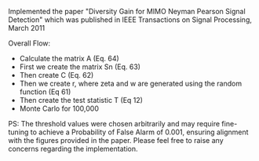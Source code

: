 Implemented the paper "Diversity Gain for MIMO Neyman Pearson Signal Detection" which was published in IEEE Transactions on Signal Processing, March 2011

Overall Flow:

- Calculate the matrix A (Eq. 64)
- First we create the matrix Sn (Eq. 63)
- Then create C (Eq. 62)
- Then we create r, where zeta and w are generated using the random function (Eq 61)
- Then create the test statistic T (Eq 12)
- Monte Carlo for 100,000 

PS: The threshold values were chosen arbitrarily and may require fine-tuning to achieve a Probability of False Alarm of 0.001, ensuring alignment with the figures provided in the paper. Please feel free to raise any concerns regarding the implementation.



